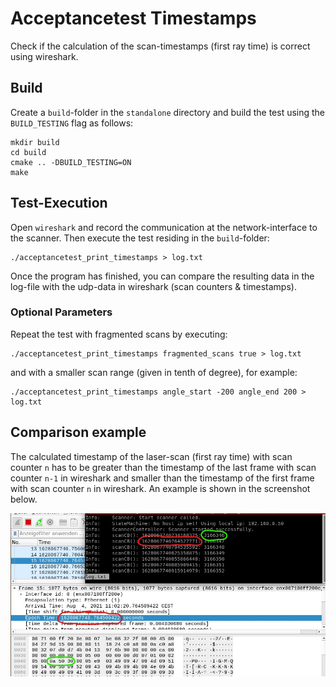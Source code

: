 <!-- Copyright (c) 2021 Pilz GmbH & Co. KG

This program is free software: you can redistribute it and/or modify
it under the terms of the GNU Lesser General Public License as published by
the Free Software Foundation, either version 3 of the License, or
(at your option) any later version.

This program is distributed in the hope that it will be useful,
but WITHOUT ANY WARRANTY; without even the implied warranty of
MERCHANTABILITY or FITNESS FOR A PARTICULAR PURPOSE.  See the
GNU Lesser General Public License for more details.

You should have received a copy of the GNU Lesser General Public License
along with this program.  If not, see <https:#www.gnu.org/licenses/>.
-->

# Acceptancetest Timestamps
Check if the calculation of the scan-timestamps (first ray time) is correct using wireshark.

## Build
Create a `build`-folder in the `standalone` directory and build the test using the `BUILD_TESTING` flag as follows:
```
mkdir build
cd build
cmake .. -DBUILD_TESTING=ON
make
```

## Test-Execution
Open `wireshark` and record the communication at the network-interface to the scanner. Then execute the test residing in the `build`-folder:
```
./acceptancetest_print_timestamps > log.txt
```
Once the program has finished, you can compare the resulting data in the log-file with the udp-data in wireshark (scan counters & timestamps).

### Optional Parameters
Repeat the test with fragmented scans by executing:
```
./acceptancetest_print_timestamps fragmented_scans true > log.txt
```
and with a smaller scan range (given in tenth of degree), for example:
```
./acceptancetest_print_timestamps angle_start -200 angle_end 200 > log.txt
```

## Comparison example
The calculated timestamp of the laser-scan (first ray time) with scan counter `n` has to be greater than the timestamp of the last frame with scan counter `n-1` in wireshark and smaller than the timestamp of the first frame with scan counter `n` in wireshark. An example is shown in the screenshot below.

![screenshot](./acceptancetest_timestamps.jpg)
